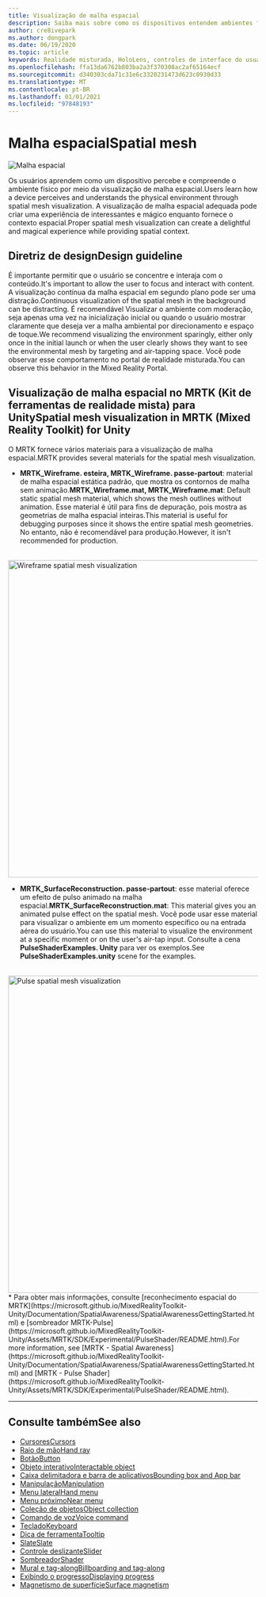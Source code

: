 ```yaml
---
title: Visualização de malha espacial
description: Saiba mais sobre como os dispositivos entendem ambientes físicos usando malhas espaciais.
author: cre8ivepark
ms.author: dongpark
ms.date: 06/19/2020
ms.topic: article
keywords: Realidade misturada, HoloLens, controles de interface do usuário, interação, interface do usuário, UX, design de UX, interface do usuário espacial, interação espacial, interface do usuário 3D, UX 3D, headset de realidade misturada, headset de realidade mista do Windows, headset de realidade virtual, HoloLens, MRTK, kit de ferramentas de realidade misturada
ms.openlocfilehash: ffa13da6762b803ba2a3f370308ac2af65164ecf
ms.sourcegitcommit: d340303cda71c31e6c3320231473d623c0930d33
ms.translationtype: MT
ms.contentlocale: pt-BR
ms.lasthandoff: 01/01/2021
ms.locfileid: "97848193"
---
```

# <a name="spatial-mesh"></a><span data-ttu-id="2a0f9-104">Malha espacial</span><span class="sxs-lookup"><span data-stu-id="2a0f9-104">Spatial mesh</span></span>

![Malha espacial](images/MRTK_PulseShader_SpatialMesh.gif)

<span data-ttu-id="2a0f9-106">Os usuários aprendem como um dispositivo percebe e compreende o ambiente físico por meio da visualização de malha espacial.</span><span class="sxs-lookup"><span data-stu-id="2a0f9-106">Users learn how a device perceives and understands the physical environment through spatial mesh visualization.</span></span> <span data-ttu-id="2a0f9-107">A visualização de malha espacial adequada pode criar uma experiência de interessantes e mágico enquanto fornece o contexto espacial.</span><span class="sxs-lookup"><span data-stu-id="2a0f9-107">Proper spatial mesh visualization can create a delightful and magical experience while providing spatial context.</span></span>  

## <a name="design-guideline"></a><span data-ttu-id="2a0f9-108">Diretriz de design</span><span class="sxs-lookup"><span data-stu-id="2a0f9-108">Design guideline</span></span>

<span data-ttu-id="2a0f9-109">É importante permitir que o usuário se concentre e interaja com o conteúdo.</span><span class="sxs-lookup"><span data-stu-id="2a0f9-109">It's important to allow the user to focus and interact with content.</span></span> <span data-ttu-id="2a0f9-110">A visualização contínua da malha espacial em segundo plano pode ser uma distração.</span><span class="sxs-lookup"><span data-stu-id="2a0f9-110">Continuous visualization of the spatial mesh in the background can be distracting.</span></span> <span data-ttu-id="2a0f9-111">É recomendável Visualizar o ambiente com moderação, seja apenas uma vez na inicialização inicial ou quando o usuário mostrar claramente que deseja ver a malha ambiental por direcionamento e espaço de toque.</span><span class="sxs-lookup"><span data-stu-id="2a0f9-111">We recommend visualizing the environment sparingly, either only once in the initial launch or when the user clearly shows they want to see the environmental mesh by targeting and air-tapping space.</span></span> <span data-ttu-id="2a0f9-112">Você pode observar esse comportamento no portal de realidade misturada.</span><span class="sxs-lookup"><span data-stu-id="2a0f9-112">You can observe this behavior in the Mixed Reality Portal.</span></span>
<br>

## <a name="spatial-mesh-visualization-in-mrtk-mixed-reality-toolkit-for-unity"></a><span data-ttu-id="2a0f9-113">Visualização de malha espacial no MRTK (Kit de ferramentas de realidade mista) para Unity</span><span class="sxs-lookup"><span data-stu-id="2a0f9-113">Spatial mesh visualization in MRTK (Mixed Reality Toolkit) for Unity</span></span>

<span data-ttu-id="2a0f9-114">O MRTK fornece vários materiais para a visualização de malha espacial.</span><span class="sxs-lookup"><span data-stu-id="2a0f9-114">MRTK provides several materials for the spatial mesh visualization.</span></span>

- <span data-ttu-id="2a0f9-115">**MRTK_Wireframe. esteira, MRTK_Wireframe. passe-partout**: material de malha espacial estática padrão, que mostra os contornos de malha sem animação.</span><span class="sxs-lookup"><span data-stu-id="2a0f9-115">**MRTK_Wireframe.mat, MRTK_Wireframe.mat**: Default static spatial mesh material, which shows the mesh outlines without animation.</span></span> <span data-ttu-id="2a0f9-116">Esse material é útil para fins de depuração, pois mostra as geometrias de malha espacial inteiras.</span><span class="sxs-lookup"><span data-stu-id="2a0f9-116">This material is useful for debugging purposes since it shows the entire spatial mesh geometries.</span></span> <span data-ttu-id="2a0f9-117">No entanto, não é recomendável para produção.</span><span class="sxs-lookup"><span data-stu-id="2a0f9-117">However, it isn't recommended for production.</span></span>
<br>
<img src="images/SurfaceReconstruction.jpg" alt="Wireframe spatial mesh visualization" width="640px">

- <span data-ttu-id="2a0f9-118">**MRTK_SurfaceReconstruction. passe-partout**: esse material oferece um efeito de pulso animado na malha espacial.</span><span class="sxs-lookup"><span data-stu-id="2a0f9-118">**MRTK_SurfaceReconstruction.mat**: This material gives you an animated pulse effect on the spatial mesh.</span></span> <span data-ttu-id="2a0f9-119">Você pode usar esse material para visualizar o ambiente em um momento específico ou na entrada aérea do usuário.</span><span class="sxs-lookup"><span data-stu-id="2a0f9-119">You can use this material to visualize the environment at a specific moment or on the user's air-tap input.</span></span> <span data-ttu-id="2a0f9-120">Consulte a cena **PulseShaderExamples. Unity** para ver os exemplos.</span><span class="sxs-lookup"><span data-stu-id="2a0f9-120">See **PulseShaderExamples.unity** scene for the examples.</span></span>
<br>
<img src="images/MRTK_SRMesh_Pulse.jpg" alt="Pulse spatial mesh visualization" width="640px">
* <span data-ttu-id="2a0f9-121">Para obter mais informações, consulte [reconhecimento espacial do MRTK](https://microsoft.github.io/MixedRealityToolkit-Unity/Documentation/SpatialAwareness/SpatialAwarenessGettingStarted.html) e [sombreador MRTK-Pulse](https://microsoft.github.io/MixedRealityToolkit-Unity/Assets/MRTK/SDK/Experimental/PulseShader/README.html).</span><span class="sxs-lookup"><span data-stu-id="2a0f9-121">For more information, see [MRTK - Spatial Awareness](https://microsoft.github.io/MixedRealityToolkit-Unity/Documentation/SpatialAwareness/SpatialAwarenessGettingStarted.html) and [MRTK - Pulse Shader](https://microsoft.github.io/MixedRealityToolkit-Unity/Assets/MRTK/SDK/Experimental/PulseShader/README.html).</span></span>

<br>

---

## <a name="see-also"></a><span data-ttu-id="2a0f9-122">Consulte também</span><span class="sxs-lookup"><span data-stu-id="2a0f9-122">See also</span></span>

* [<span data-ttu-id="2a0f9-123">Cursores</span><span class="sxs-lookup"><span data-stu-id="2a0f9-123">Cursors</span></span>](cursors.md)
* [<span data-ttu-id="2a0f9-124">Raio de mão</span><span class="sxs-lookup"><span data-stu-id="2a0f9-124">Hand ray</span></span>](point-and-commit.md)
* [<span data-ttu-id="2a0f9-125">Botão</span><span class="sxs-lookup"><span data-stu-id="2a0f9-125">Button</span></span>](button.md)
* [<span data-ttu-id="2a0f9-126">Objeto interativo</span><span class="sxs-lookup"><span data-stu-id="2a0f9-126">Interactable object</span></span>](interactable-object.md)
* [<span data-ttu-id="2a0f9-127">Caixa delimitadora e barra de aplicativos</span><span class="sxs-lookup"><span data-stu-id="2a0f9-127">Bounding box and App bar</span></span>](app-bar-and-bounding-box.md)
* [<span data-ttu-id="2a0f9-128">Manipulação</span><span class="sxs-lookup"><span data-stu-id="2a0f9-128">Manipulation</span></span>](direct-manipulation.md)
* [<span data-ttu-id="2a0f9-129">Menu lateral</span><span class="sxs-lookup"><span data-stu-id="2a0f9-129">Hand menu</span></span>](hand-menu.md)
* [<span data-ttu-id="2a0f9-130">Menu próximo</span><span class="sxs-lookup"><span data-stu-id="2a0f9-130">Near menu</span></span>](near-menu.md)
* [<span data-ttu-id="2a0f9-131">Coleção de objetos</span><span class="sxs-lookup"><span data-stu-id="2a0f9-131">Object collection</span></span>](object-collection.md)
* [<span data-ttu-id="2a0f9-132">Comando de voz</span><span class="sxs-lookup"><span data-stu-id="2a0f9-132">Voice command</span></span>](voice-input.md)
* [<span data-ttu-id="2a0f9-133">Teclado</span><span class="sxs-lookup"><span data-stu-id="2a0f9-133">Keyboard</span></span>](keyboard.md)
* [<span data-ttu-id="2a0f9-134">Dica de ferramenta</span><span class="sxs-lookup"><span data-stu-id="2a0f9-134">Tooltip</span></span>](tooltip.md)
* [<span data-ttu-id="2a0f9-135">Slate</span><span class="sxs-lookup"><span data-stu-id="2a0f9-135">Slate</span></span>](slate.md)
* [<span data-ttu-id="2a0f9-136">Controle deslizante</span><span class="sxs-lookup"><span data-stu-id="2a0f9-136">Slider</span></span>](slider.md)
* [<span data-ttu-id="2a0f9-137">Sombreador</span><span class="sxs-lookup"><span data-stu-id="2a0f9-137">Shader</span></span>](shader.md)
* [<span data-ttu-id="2a0f9-138">Mural e tag-along</span><span class="sxs-lookup"><span data-stu-id="2a0f9-138">Billboarding and tag-along</span></span>](billboarding-and-tag-along.md)
* [<span data-ttu-id="2a0f9-139">Exibindo o progresso</span><span class="sxs-lookup"><span data-stu-id="2a0f9-139">Displaying progress</span></span>](progress.md)
* [<span data-ttu-id="2a0f9-140">Magnetismo de superfície</span><span class="sxs-lookup"><span data-stu-id="2a0f9-140">Surface magnetism</span></span>](surface-magnetism.md)
